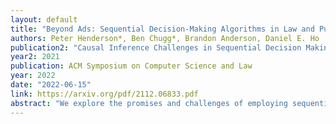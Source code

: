 ```yaml
---
layout: default 
title: "Beyond Ads: Sequential Decision-Making Algorithms in Law and Public Policy"
authors: Peter Henderson*, Ben Chugg*, Brandon Anderson, Daniel E. Ho
publication2: "Causal Inference Challenges in Sequential Decision Making, NeurIPS workshop"
year2: 2021
publication: ACM Symposium on Computer Science and Law
year: 2022
date: "2022-06-15"
link: https://arxiv.org/pdf/2112.06833.pdf
abstract: "We explore the promises and challenges of employing sequential decision-making algorithms &mdash; such as bandits, reinforcement learning, and active learning &mdash; in the public sector. While such algorithms have been heavily studied in settings that are suitable for the private sector (e.g., online advertising), the public sector could greatly benefit from these approaches, but poses unique methodological challenges for machine learning. We highlight several applications of sequential decision-making algorithms in regulation and governance, and discuss areas for further research which would enable them to be more widely applicable, fair, and effective. In particular, ensuring that these systems learn rational, causal decision- making policies can be difficult and requires great care. We also note the potential risks of such deployments and urge caution when conducting work in this area. We hope our work inspires more investigation of public-sector sequential decision-making applications, which provide unique challenges for machine learning researchers and can be socially beneficial."
---
```


